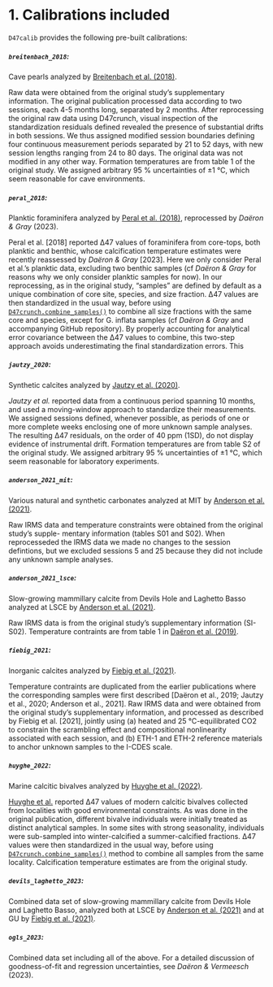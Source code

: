 # 1. Calibrations included

`D47calib` provides the following pre-built calibrations:

##### **`breitenbach_2018`:**
Cave pearls analyzed by [Breitenbach et al. (2018)](https://doi.org/10.1016/j.gca.2018.03.010).

Raw data were obtained from the original study’s supplementary information. The original publication processed data according to two sessions, each 4-5 months long, separated by 2 months. After reprocessing the original raw data using D47crunch, visual inspection of the standardization residuals defined revealed the presence of substantial drifts in both sessions. We thus assigned modified session boundaries defining four continuous measurement periods separated by 21 to 52 days, with new session lengths ranging from 24 to 80 days. The original data was not modified in any other way. Formation temperatures are from table 1 of the original study. We assigned arbitrary 95 % uncertainties of ±1 °C, which seem reasonable for cave environments.

##### **`peral_2018`:**
Planktic foraminifera analyzed by [Peral et al. (2018)](https://doi.org/10.1016/j.gca.2018.07.016), reprocessed by *Daëron & Gray* (2023).

Peral et al. [2018] reported Δ47 values of foraminifera from core-tops, both planktic and benthic, whose calcification temperature estimates were recently reassessed by *Daëron & Gray* [2023]. Here we only consider Peral et al.’s planktic data, excluding two benthic samples (cf *Daëron & Gray* for reasons why we only consider planktic samples for now). In our reprocessing, as in the original study, “samples” are defined by default as a unique combination of core site, species, and size fraction. Δ47 values are then standardized in the usual way, before using [`D47crunch.combine_samples()`](https://mdaeron.github.io/D47crunch/#D4xdata.combine_samples) to combine all size fractions with the same core and species, except for G. inflata samples (cf *Daëron & Gray* and accompanying GitHub repository). By properly accounting for analytical error covariance between the Δ47 values to combine, this two-step approach avoids underestimating the final standardization errors. This


##### **`jautzy_2020`:**
Synthetic calcites analyzed by [Jautzy et al. (2020)](https://doi.org/10.7185/geochemlet.2021).

*Jautzy et al.* reported data from a continuous period spanning 10 months, and used a moving-window approach to standardize their measurements. We assigned sessions defined, whenever possible, as periods of one or more complete weeks enclosing one of more unknown sample analyses. The resulting Δ47 residuals, on the order of 40 ppm (1SD), do not display evidence of instrumental drift. Formation temperatures are from table S2 of the original study. We assigned arbitrary 95 % uncertainties of ±1 °C, which seem reasonable for laboratory experiments.

##### **`anderson_2021_mit`:**
Various natural and synthetic carbonates analyzed at MIT by [Anderson et al. (2021)](https://doi.org/10.1029/2020gl092069).

Raw IRMS data and temperature constraints were obtained from the original study’s supple- mentary information (tables S01 and S02). When reprocesseded the IRMS data we made no changes to the session defintions, but we excluded sessions 5 and 25 because they did not include any unknown sample analyses.

##### **`anderson_2021_lsce`:**
Slow-growing mammillary calcite from Devils Hole and Laghetto Basso analyzed at LSCE by [Anderson et al. (2021)](https://doi.org/10.1029/2020gl092069).

Raw IRMS data is from the original study’s supplementary information (SI-S02). Temperature contraints are from table 1 in [Daëron et al. (2019)](http://dx.doi.org/10.1038/s41467-019-08336-5).

##### **`fiebig_2021`:**
Inorganic calcites analyzed by [Fiebig et al. (2021)](https://doi.org/10.1016/j.gca.2021.07.012).

Temperature contraints are duplicated from the earlier publications where the corresponding samples were first described [Daëron et al., 2019; Jautzy et al., 2020; Anderson et al., 2021]. Raw IRMS data and were obtained from the original study’s supplementary information, and processed as described by Fiebig et al. [2021], jointly using (a) heated and 25 °C-equilibrated CO2 to constrain the scrambling effect and compositional nonlinearity associated with each session, and (b) ETH-1 and ETH-2 reference materials to anchor unknown samples to the I-CDES scale.

##### **`huyghe_2022`:**
Marine calcitic bivalves analyzed by [Huyghe et al. (2022)](https://doi.org/10.1016/j.gca.2021.09.019).

[Huyghe et al.](https://doi.org/10.1016/j.gca.2021.09.019) reported Δ47 values of modern calcitic bivalves collected from localities with good environmental constraints. As was done in the original publication, different bivalve individuals were initially treated as distinct analytical samples. In some sites with strong seasonality, individuals were sub-sampled into winter-calcified a summer-calcified fractions. Δ47 values were then standardized in the usual way, before using [`D47crunch.combine_samples()`](https://mdaeron.github.io/D47crunch/#D4xdata.combine_samples) method to combine all samples from the same locality. Calcification temperature estimates are from the original study.


##### **`devils_laghetto_2023`:**
Combined data set of slow-growing mammillary calcite from Devils Hole and Laghetto Basso, analyzed both at LSCE by [Anderson et al. (2021)](https://doi.org/10.1029/2020gl092069) and at GU by [Fiebig et al. (2021)](https://doi.org/10.1016/j.gca.2021.07.012). 

##### **`ogls_2023`:**
Combined data set including all of the above. For a detailed discussion of goodness-of-fit and regression uncertainties, see *Daëron & Vermeesch* (2023).

